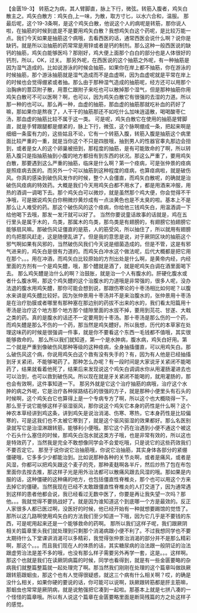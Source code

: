 【金匮19-3】 转筋之为病，其人臂脚直，脉上下行，微弦。转筋入腹者，鸡矢白散主之。鸡矢白散方：鸡矢白,上一味，为散，取方寸匕，以水六合和，温服。
那最后呢，这个19-3条啊，是这个鸡矢白散，他说这个人的病呢是转筋，那你说人啦，在抽筋的时候到底是不是要用鸡矢白散？我想鸡矢白这个药呢，是比较万能一点。我们今天如果是抽筋这个病哦，去看西医的话，通常西医会说什么啊？说你是缺钙，就是所以治抽筋的药常常是用锌或者是钙的制剂。那么这种一般西医说的缺钙的抽筋，鸡矢白能够医吗？那刚好，鸡大便上面那个白白的部分也是人体很好的钙剂，所以，OK，过关。
那另外呢，在西医说的这个抽筋之外呢，有一种抽筋是因为湿气造成的。比如说游泳的时候会抽筋，如果你在岸上都不抽筋，你在游泳的时候抽筋，那个游泳抽筋就是湿气造成而不是血虚啊，因为血虚呢就是平常在岸上的时候也会觉得绷紧或者抽。那么由于那种湿气造成的抽筋呢，经方还可以用那个治胸痹的薏苡附子散，用薏仁跟附子来吃也可以散掉那个湿气，但是那种抽筋你用鸡矢白散可不可以医啊？啊，也可以，因为鸡矢白散它有很强的去湿的力道。所以那一种的也可以。那么再一种，血虚的抽筋，那血虚的抽筋那就吃补血的药好了嘛，那如果你是熬夜了，人干干的抽筋那还不如吃什么加味逍遥散，喝喝酸枣仁汤，那血虚的抽筋比较不属于这一类。
可是呢，鸡矢白散它在使用的抽筋是臂脚直，就是手臂跟腿都是绷紧的，脉上下行，微弦，这个脉啊绷成一条，把起来啊是细细一条蛮有力的，这些姑且不论，它有一个转筋入腹，转筋入腹是抽筋这个病里面比较严重的一重，就是当你这个不只是四肢哦，抽到男人的性器官睾丸那边会扭到，或者是女人的这个卵巢被扭到，那程度的抽筋，是有可能致命的了啊，所以转筋入腹只是指抽筋抽到小腹的地方都扭有到东西的状况。那这么严重了，要用鸡矢白散，那要遇到这么严重的抽筋，临床是什么啊？第一个痉病，可是张仲景的痉病是照痉病去医的。而另外一个可以抽筋到这种程度的痉病，也算痉病啦，就是破伤风。你真的感染到破伤风发作的时候，整个人会僵直，而鸡矢白散呢，的确就是治破伤风痉病的特效药。大概是我们今天用鸡矢白都不用水了，都是用酒来冲服，用热的酒调一调喝下去。那个鸡矢白可以微炒，就是虽然那个鸡大便，你会觉得不干净哦，可是据说鸡矢白你稍微炒黄炒成有一点淡黄色也是不太臭的啦。基本上不是那么让人难受的药。那这个破伤风的这个痉病，你给他三钱鸡矢白，用温酒调一下给他喝下去哦，那发一发汗就可以好了。
当然你要说童话故事的话就是，鸡在五行里头是属于木的，鸟类，那属木的鸟类，那鸟类是有翅膀的，有翅膀它拍翅膀它能够扇风嘛。那破伤风证僵直的是筋，人的筋受风，所以抽住了，所以就用有翅膀的鸟把那风赶走，这是随便乱讲了。但是我的意思是说，对于厥阴区块的抽筋这个邪气啊如果有风邪的，当然破伤风我们今天说是细菌造成的。但是不管，这是有邪气进来的，鸡矢白是很有力道的。而鸡矢白冲水这个做法呢，后代大概都是把它用在那个。。。用在冲酒，而鸡矢白比较原始的方剂出处是什么啊，是黄帝内经，内经里面的方剂有一个是鸡矢醴，哦，那个醴就是酒了，就是呢鸡矢白调在酒里面喝下去。
那么鸡矢醴是治什么的啊？治鼓胀，就是治一个人有腹水的。肝硬化腹水或者什么腹水啊，那这个鸡矢醴的这个治腹水的力道哦是非常强的，很多人呢，没办法退的腹水用鸡矢醴，那你可能会想到说，那跟伤寒论的十枣汤相比如何呢？以腹水来讲是鸡矢醴比较好。因为张仲景用十枣汤并不是来治腹水的，张仲景用十枣汤是在治疗肋膜或者哪里有那种塞在那边别的药拔不出来的水的，我们看太阳篇用十枣汤是治疗这个地方那个地方那个缝隙里面的水拔不掉，要用到芫花、甘遂、大戟之类的药。真的是腹水的话还不一定要用到十枣汤。那十枣汤是那么伤的一个药，而鸡矢醴是那么不伤的一个药，那当然是鸡矢醴好。所以我想，历代的本草家在处理这味药的时候是很强调一件事，就是你不要看这个东西一毛钱都不值哦，其实很能够救命的。
那么所以我们就知道，第一个是水肿病，腹水病，鸡矢白好用。第二个就是严重到像破伤风那种等级的这种痉病，全身抽搐僵直，可以用鸡矢白。那么破伤风这个病，你说用鸡矢白这个救有没有失手的？有，因为有人他是已经抽搐到牙关紧闭，不能够喝药了。那种怎么办呢？有一段时间是大家说牙关紧闭不能喝药了，结果就看着他死了，结果后来发现说这个鸡矢白调调水你从用灌肠灌进去也可以治到，也可以救到破伤风。所以现在就是牙关紧闭不能喝的，就用灌肠的，那也会有效啊，这件事知道一下。
那另外就是它这个治疗抽筋的病哦，治疗这个水肿的病之外呢，它是治疗各种尿路结石的很强的方子，就是那种小便里头有石头的时候啊，这个鸡矢白它也算得上是一个专病专方了啊，所以这个也大概晓得一下。
那么至于说它能够这样子驱湿驱风，那你说这个鸡矢它本身的药性是什么啊？这个神农本草经讲到鸡这条，讲到鸡矢是说治消渴、伤寒、寒热，它本身药性是比较偏寒的，可是这我们也不太被它寒到了，就是这个驱风驱湿的效果都好。那么名医别录就写它是治湿淋跟转筋，能够利小便哦。那它这个药在治遇到小便不通这个被这个石头什么塞住的时候，那鸡矢白泡水就这类方子哦，也是非常有效的，所以这也是特效药了，当然我是完全不敢想像同学会不会爱吃哦，只是说它的这些药效我们不要否定它。
那至于说你说它治抽筋哦，你说它治抽筋，其实身体各部分的紧绷僵硬哦，它多多少少都能治到。比如说那种各种的关节炎啊，或者是痛风，或者是风湿，你都可以把鸡矢跟这个麦子的壳，那种麦麸啊各半斤，然后炒热了包在布包里面你去按去推，那这样子光是用外治法都可以散痛风跟去风湿的哦。那如果是内服的话，这种僵硬的这种痛的地方，也包括僵直性脊椎炎，那个也可以用这个方来去掉它的僵硬。当然我现在已经不太敢跟僵直性脊椎炎的人打交道了，因为通常遇到这样的患者他都会说，我已经看过无数中医了，你要是再让我失望一次吗？那他。。。我就觉得不要挑战好了。就是因为谁知道这个到底哪一个方是最效的。反正人家很多人都已医过啊，没医好的时候，他已经开始有一种就想要踢馆的觉悟了。那所以这几路啊使用鸡矢白的方法我们至少知道一下哦，因为它几乎是不要钱的东西，可是呢用起来还是一个能够救命的药啊。
那所以我们这样子呢，我们跟厥阴相关的篇章里头我们就处理到只剩那个消渴病跟小便不利了。不过我想同学也不要太期待什么下堂课讲消渴可以多精彩，我觉得张仲景治消渴的部分并不是那么精彩啊，那这个。。。而且我们现在人的体质的话，其实糖尿病的治法跟一般阴证的治法跟虚劳治法是差不多的哦，也没有那么样子需要另外再学一套，这是。。。这样啊。
那这个也就是我们在读厥阴病篇的时候，同学也看得到，就是有一些金匮要略的杂病我们就整篇整篇就一起处理完了啊。那当然我们刚刚在处理的这个篇章叫做趺厥跟转筋跟蛔虫，那这个也有人觉得很疑惑，就这三个病有什么相关啊？哎，的确是没什么相关，如果你硬的要说的话，你可能可以说啊，趺厥跟转筋都是肝主筋嘛，那蛔虫也常常是厥阴病，就是说勉强把它凑到一起啦。那基本上就是七拼八凑的一个怪怪的篇章哦。所以有人说这个篇章在金匮要略里面是断简残篇的方之处这样子的感觉。
